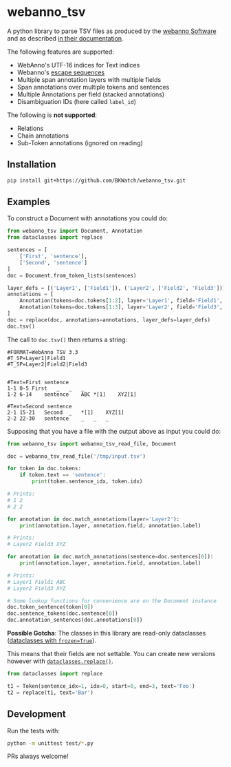 
# webanno_tsv

A python library to parse TSV files as produced by the [webanno Software](https://github.com/webanno/webanno) and as described [in their documentation](https://zoidberg.ukp.informatik.tu-darmstadt.de/jenkins/job/WebAnno%20%28GitHub%29%20%28master%29/de.tudarmstadt.ukp.clarin.webanno$webanno-webapp/doclinks/1/#sect_webannotsv).

The following features are supported:

* WebAnno's UTF-16 indices for Text indices
* Webanno's [escape sequences](https://zoidberg.ukp.informatik.tu-darmstadt.de/jenkins/job/WebAnno%20%28GitHub%29%20%28master%29/de.tudarmstadt.ukp.clarin.webanno$webanno-webapp/doclinks/1/#_reserved_characters)
* Multiple span annotation layers with multiple fields
* Span annotations over multiple tokens and sentences
* Multiple Annotations per field (stacked annotations)
* Disambiguation IDs (here called `label_id`)

The following is __not supported__:

* Relations
* Chain annotations
* Sub-Token annotations (ignored on reading)


## Installation

```sh
pip install git+https://github.com/BKWatch/webanno_tsv.git
```

## Examples

To construct a Document with annotations you could do:

```py
from webanno_tsv import Document, Annotation
from dataclasses import replace

sentences = [
    ['First', 'sentence'],
    ['Second', 'sentence']
]
doc = Document.from_token_lists(sentences)

layer_defs = [('Layer1', ['Field1']), ('Layer2', ['Field2', 'Field3'])]
annotations = [
    Annotation(tokens=doc.tokens[1:2], layer='Layer1', field='Field1', label='ABC'),
    Annotation(tokens=doc.tokens[1:3], layer='Layer2', field='Field3', label='XYZ', label_id=1)
]
doc = replace(doc, annotations=annotations, layer_defs=layer_defs)
doc.tsv()
```

The call to `doc.tsv()` then returns a string:

```
#FORMAT=WebAnno TSV 3.3
#T_SP=Layer1|Field1
#T_SP=Layer2|Field2|Field3


#Text=First sentence
1-1	0-5	First	_	_	_
1-2	6-14	sentence	ABC	*[1]	XYZ[1]

#Text=Second sentence
2-1	15-21	Second	_	*[1]	XYZ[1]
2-2	22-30	sentence	_	_	_
```

Supposing that you have a file with the output above as input you could do:

```py
from webanno_tsv import webanno_tsv_read_file, Document

doc = webanno_tsv_read_file('/tmp/input.tsv')

for token in doc.tokens:
    if token.text == 'sentence':
        print(token.sentence_idx, token.idx)

# Prints:
# 1 2
# 2 2

for annotation in doc.match_annotations(layer='Layer2'):
    print(annotation.layer, annotation.field, annotation.label)

# Prints:
# Layer2 Field3 XYZ

for annotation in doc.match_annotations(sentence=doc.sentences[0]):
    print(annotation.layer, annotation.field, annotation.label)

# Prints:
# Layer1 Field1 ABC
# Layer2 Field3 XYZ

# Some lookup functions for convenience are on the Document instance
doc.token_sentence(token[0])
doc.sentence_tokens(doc.sentence[0])
doc.annotation_sentences(doc.annotations[0])
```

__Possible Gotcha__: The classes in this library are read-only dataclasses ([dataclasses with `frozen=True`](https://docs.python.org/3/library/dataclasses.html#dataclasses.dataclass)).

This means that their fields are not settable. You can create new versions however with [`dataclasses.replace()`](https://docs.python.org/3/library/dataclasses.html#dataclasses.replace).

```py
from dataclasses import replace

t1 = Token(sentence_idx=1, idx=0, start=0, end=3, text='Foo')
t2 = replace(t1, text='Bar')
```


## Development

Run the tests with:

```sh
python -m unittest test/*.py
```

PRs always welcome!
